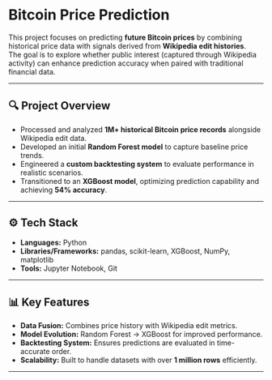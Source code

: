 # Bitcoin Price Prediction

This project focuses on predicting **future Bitcoin prices** by combining historical price data with signals derived from **Wikipedia edit histories**.  
The goal is to explore whether public interest (captured through Wikipedia activity) can enhance prediction accuracy when paired with traditional financial data.

---

## 🔍 Project Overview
- Processed and analyzed **1M+ historical Bitcoin price records** alongside Wikipedia edit data.  
- Developed an initial **Random Forest model** to capture baseline price trends.  
- Engineered a **custom backtesting system** to evaluate performance in realistic scenarios.  
- Transitioned to an **XGBoost model**, optimizing prediction capability and achieving **54% accuracy**.  

---

## ⚙️ Tech Stack
- **Languages:** Python  
- **Libraries/Frameworks:** pandas, scikit-learn, XGBoost, NumPy, matplotlib  
- **Tools:** Jupyter Notebook, Git  

---

## 📊 Key Features
- **Data Fusion:** Combines price history with Wikipedia edit metrics.  
- **Model Evolution:** Random Forest → XGBoost for improved performance.  
- **Backtesting System:** Ensures predictions are evaluated in time-accurate order.  
- **Scalability:** Built to handle datasets with over **1 million rows** efficiently.  

---

